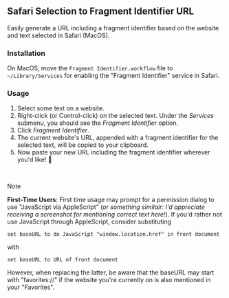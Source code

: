 ## Safari Selection to Fragment Identifier URL

Easily generate a URL including a fragment identifier based on the website and text selected in Safari (MacOS).

### Installation

On MacOS, move the `Fragment Identifier.workflow` file to `~/Library/Services` for enabling the "Fragment Identifier" service in Safari.

### Usage

1. Select some text on a website.
2. Right-click (or Control-click) on the selected text. Under the _Services_ submenu, you should see the _Fragment Identifier_ option.
3. Click _Fragment Identifier_.
4. The current website's URL, appended with a fragment identifier for the selected text, will be copied to your clipboard.
5. Now paste your new URL including the fragment identifier wherever you'd like! 🎉
<br>

> [!NOTE]
> **First-Time Users**: First time usage may prompt for a permission dialog to use "JavaScript via AppleScript" (_or something similair: I'd appreciate receiving a screenshot for mentioning correct text here!_). If you'd rather not use JavaScript through AppleScript, consider substituting 
>
>```AppleScript
>set baseURL to do JavaScript "window.location.href" in front document
>```
>
>with
>
>```AppleScript
>set baseURL to URL of front document
>```
>
>However, when replacing the latter, be aware that the baseURL may start with "favorites://" if the website you're currently on is also mentioned in your "Favorites".
